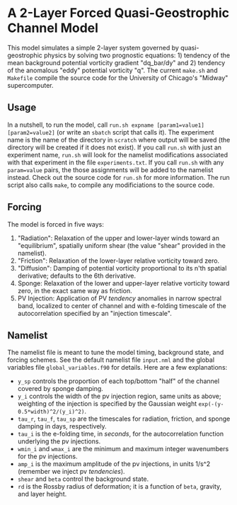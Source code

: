 # A 2-Layer Forced Quasi-Geostrophic Channel Model
This model simulates a simple 2-layer system governed by quasi-geostrophic physics by solving two prognostic equations: 1) tendency of the mean background potential vorticity gradient "dq_bar/dy" and 2) tendency of the anomalous "eddy" potential vorticity "q". 
The current `make.sh` and `Makefile` compile the source code for the University of Chicago's "Midway" supercomputer.

## Usage
In a nutshell, to run the model, call `run.sh expname [param1=value1] [param2=value2]` (or write an `sbatch` script that calls it). The experiment name is the name of the directory in `scratch` where output will be saved (the directory will be created if it does not exist). If you call `run.sh` with just an experiment name, `run.sh` will look for the namelist modifications associated with that experiment in the file `experiments.txt`. If you call `run.sh` with any `param=value` pairs, the those assignments will be added to the namelist instead. Check out the source code for `run.sh` for more information. The run script also calls `make`, to compile any modificiations to the source code.

## Forcing
The model is forced in five ways:
  1. "Radiation": Relaxation of the upper and lower-layer winds toward an "equilibrium", spatially uniform shear (the value "shear" provided in the namelist).
  2. "Friction": Relaxation of the lower-layer relative vorticity toward zero.
  3. "Diffusion": Damping of potential vorticity proportional to its n'th spatial derivative; defaults to the 6th derivative. 
  4. Sponge: Relaxation of the lower and upper-layer relative vorticity toward zero, in the exact same way as friction.
  5. PV Injection: Application of PV *tendency* anomalies in narrow spectral band, localized to center of channel and with e-folding timescale of the autocorrelation specified by an "injection timescale".

## Namelist
The namelist file is meant to tune the  model timing, background state, and forcing schemes. See the default namelist file `input.nml` and the global variables file `global_variables.f90` for details. Here are a few explanations:

  * `y_sp` controls the proportion of each top/bottom "half" of the channel covered by sponge damping.
  * `y_i` controls the width of the pv injection region, same units as above; weighting of the injection is specified by the Gaussian weight `exp(-(y-0.5*width)^2/(y_i)^2)`.
  * `tau_r`, `tau_f`, `tau_sp` are the timescales for radiation, friction, and sponge damping in days, respectively.
  * `tau_i` is the e-folding time, in *seconds*, for the autocorrelation function underlying the pv injections.
  * `wmin_i` and `wmax_i` are the minimum and maximum integer wavenumbers for the pv injections.
  * `amp_i` is the maximum amplitude of the pv injections, in units 1/s^2 (remember we inject pv *tendencies*).
  * `shear` and `beta` control the background state.
  * `rd` is the Rossby radius of deformation; it is a function of `beta`, gravity, and layer height.
